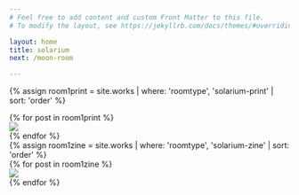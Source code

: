 ```yaml
---
# Feel free to add content and custom Front Matter to this file.
# To modify the layout, see https://jekyllrb.com/docs/themes/#overriding-theme-defaults

layout: home
title: solarium
next: /moon-room

---
```


<div id="room1prints"></div>


{% assign room1print = site.works | where: 'roomtype', 'solarium-print'  | sort: 'order' %}

<div class="prints room1 flex-row space-around aligncenter">
  {% for post in room1print %}
  <div class="print product hvr-hang {{post.imgsize}}">
   <a href="{{site.baseurl}}{{post.url}}"><img src="{{site.baseurl}}/img/products/{{post.img1}}"></a>
</div>
  {% endfor %}
</div>

<div id="room1zines" class="full-width ">
{% assign room1zine = site.works | where: 'roomtype', 'solarium-zine'  | sort: 'order' %}

<div class="zines room1 flex-row space-around aligncenter">
  {% for post in room1zine %}
   <div class="zine product hvr-buzz {{post.imgsize}}">
  	 <a href="{{site.baseurl}}{{post.url}}"><img src="{{site.baseurl}}/img/products/{{post.img1}}"></a>
</div>
  {% endfor %}
</div>
</div>
